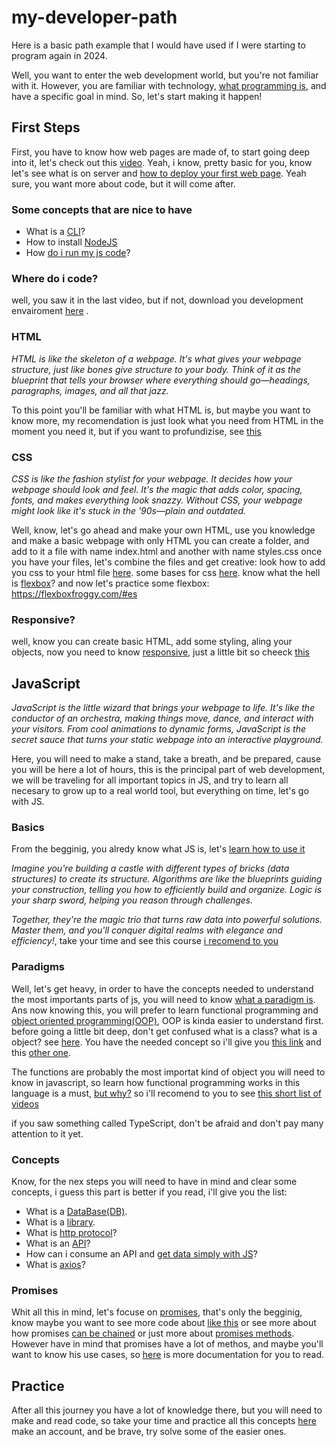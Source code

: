 # my-developer-path
Here is a basic path example that I would have used if I were starting to program again in 2024.

Well, you want to enter the web development world, but you're not familiar with it. However, you are familiar with technology, [what programming is](https://www.youtube.com/watch?v=CIRGjwYgdT4), and have a specific goal in mind. So, let's start making it happen!

## First Steps
First, you have to know how web pages are made of, to start going deep into it, let's check out this [video](https://www.youtube.com/watch?v=kzyfIiVZPJA).
Yeah, i know, pretty basic for you, know let's see what is on server and [how to deploy your first web page](https://www.youtube.com/watch?v=NQP89ish9t8). Yeah sure, you want more about code, but it will come after.

### Some concepts that are nice to have
* What is a [CLI](https://aws.amazon.com/what-is/cli/)?
* How to install [NodeJS](https://nodejs.org/en/learn/getting-started/how-to-install-nodejs)
* How [do i run my js code](https://www.programiz.com/javascript/get-started)?
  
### Where do i code?
well, you saw it in the last video, but if not, download you development envairoment [here](https://code.visualstudio.com/download) .

### HTML
*HTML is like the skeleton of a webpage. It's what gives your webpage structure, just like bones give structure to your body. Think of it as the blueprint that tells your browser where everything should go—headings, paragraphs, images, and all that jazz.*

To this point you'll be familiar with what HTML is, but maybe you want to know more, my recomendation is just look what you need from HTML in the moment you need it, but if you want to profundizise, see [this](https://www.youtube.com/watch?v=0JDsVQBr3bA&list=PLVzwufPir354ULCAd1bR6rotNBYaZiRzM)

### CSS
*CSS is like the fashion stylist for your webpage. It decides how your webpage should look and feel. It's the magic that adds color, spacing, fonts, and makes everything look snazzy. Without CSS, your webpage might look like it's stuck in the '90s—plain and outdated.*

Well, know, let's go ahead and make your own HTML, use you knowledge and make a basic webpage with only HTML you can create a folder, and add to it a file with name index.html and another with name styles.css
once you have your files, let's combine the files and get creative: 
look how to add you css to your html file [here](https://www.w3schools.com/css/css_howto.asp).
some bases for css [here](https://www.youtube.com/watch?v=1PnVor36_40).
know what the hell is [flexbox](https://developer.mozilla.org/en-US/docs/Learn/CSS/CSS_layout/Flexbox)?
and now let's practice some flexbox: https://flexboxfroggy.com/#es

### Responsive?
well, know you can create basic HTML, add some styling, aling your objects, now you need to know [responsive](https://www.youtube.com/watch?v=oNSX21dh6kw), just a little bit so cheeck [this](https://www.youtube.com/watch?v=yU7jJ3NbPdA)

## JavaScript
*JavaScript is the little wizard that brings your webpage to life. It's like the conductor of an orchestra, making things move, dance, and interact with your visitors. From cool animations to dynamic forms, JavaScript is the secret sauce that turns your static webpage into an interactive playground.*

Here, you will need to make a stand, take a breath, and be prepared, cause you will be here a lot of hours, this is the principal part of web development, we will be traveling for all important topics in JS, and try to learn all necesary to grow up to a real world tool, but everything on time, let's go with JS.

### Basics
From the begginig, you alredy know what JS is, let's [learn how to use it](https://www.youtube.com/watch?v=W6NZfCO5SIk)

*Imagine you're building a castle with different types of bricks (data structures) to create its structure. Algorithms are like the blueprints guiding your construction, telling you how to efficiently build and organize. Logic is your sharp sword, helping you reason through challenges.*

*Together, they're the magic trio that turns raw data into powerful solutions. Master them, and you'll conquer digital realms with elegance and efficiency!*, take your time and see this course [i recomend to you](https://www.youtube.com/watch?v=coqQwbDezUA&list=PLC3y8-rFHvwjPxNAKvZpdnsr41E0fCMMP)

### Paradigms

Well, let's get heavy, in order to have the concepts needed to understand the most importants parts of js, you will need to know [what a paradigm is](https://www.youtube.com/watch?v=B1p5OlO5tWg). Ans now knowing this, you will prefer to learn functional programming and [object oriented programming(OOP)](https://www.youtube.com/watch?v=-R5R0sNFFps), OOP is kinda easier to understand first. before going a little bit deep, don't get confused what is a class? what is a object? see [here](https://www.youtube.com/watch?v=5AWRivBk0Gw). You have the needed concept so i'll give you [this link](https://www.youtube.com/results?search_query=object+oriented+programming+in+js) and this [other one](https://www.youtube.com/watch?v=2ZphE5HcQPQ).

The functions are probably the most importat kind of object you will need to know in javascript, so learn how functional programming works in this language is a must, [but why?](https://www.youtube.com/watch?v=fsVL_xrYO0w) so i'll recomend to you to see [this short list of videos](https://www.youtube.com/watch?v=BMUiFMZr7vk&list=PL0zVEGEvSaeEd9hlmCXrk5yUyqUag-n84) 

if you saw something called TypeScript, don't be afraid and don't pay many attention to it yet.

### Concepts
Know, for the nex steps you will need to have in mind and clear some concepts, i guess this part is better if you read, i'll give you the list:
* What is a [DataBase(DB)](https://www.oracle.com/in/database/what-is-database/).
* What is a [library](https://careerfoundry.com/en/blog/web-development/programming-library-guide/).
* What is [http protocol](https://developer.mozilla.org/en-US/docs/Web/HTTP/Overview)?
* What is an [API](https://aws.amazon.com/what-is/api/?nc1=h_ls)?
* How can i consume an API and [get data simply with JS](https://developer.mozilla.org/en-US/docs/Web/API/Fetch_API/Using_Fetch)?
* What is [axios](https://axios-http.com/docs/intro)?

### Promises

Whit all this in mind, let's focuse on [promises](https://www.youtube.com/watch?v=li7FzDHYZpc), that's only the begginig, know maybe you want to see more code about [like this](https://www.youtube.com/watch?v=DHvZLI7Db8E) or see more about how promises [can be chained](https://www.youtube.com/watch?v=DHLw0LDXdos) or just more about [promises methods](https://www.youtube.com/watch?v=vQtgi8uElmk). However have in mind that promises have a lot of methos, and maybe you'll want to know his use cases, so [here](https://developer.mozilla.org/en-US/docs/Web/JavaScript/Reference/Global_Objects/Promise) is more documentation for you to read.

## Practice

After all this journey you have a lot of knowledge there, but you will need to make and read code, so take your time and practice all this concepts [here](https://leetcode.com/) make an account, and be brave, try solve some of the easier ones.

